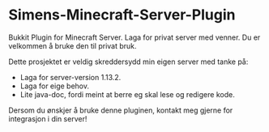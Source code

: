 # Simens-Minecraft-Server-Plugin
Bukkit Plugin for Minecraft Server. Laga for privat server med venner. Du er velkommen å bruke den til privat bruk.

Dette prosjektet er veldig skreddersydd min eigen server med tanke på:
* Laga for server-version 1.13.2.
* Laga for eige behov.
* Lite java-doc, fordi meint at berre eg skal lese og redigere kode.

Dersom du ønskjer å bruke denne pluginen, kontakt meg gjerne for integrasjon i din server!
